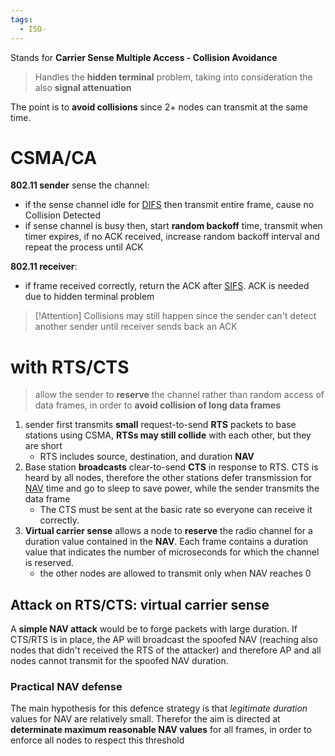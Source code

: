 ```yaml
---
tags:
  - ISO-
---
```


Stands for **Carrier Sense Multiple Access - Collision Avoidance**

> Handles the **hidden terminal** problem, taking into consideration the also **signal attenuation**

The point is to **avoid collisions** since 2+ nodes can transmit at the same time.


# CSMA/CA
**802.11 sender** sense the channel:
- if the sense channel idle for [DIFS](https://en.wikipedia.org/wiki/DCF_Interframe_Space) then transmit entire frame, cause no Collision Detected
- if sense channel is busy then, start **random backoff** time, transmit when timer expires, if no ACK received, increase random backoff interval and repeat the process until ACK

**802.11 receiver**:
- if frame received correctly, return the ACK after [SIFS](https://en.wikipedia.org/wiki/Short_Interframe_Space). ACK is needed due to hidden terminal problem


> [!Attention] Collisions may still happen
> since the sender can't detect another sender until receiver sends back an ACK

# with RTS/CTS
> allow the sender to **reserve** the channel rather than random access of data frames, in order to **avoid collision of long data frames**

1. sender first transmits **small** request-to-send **RTS** packets to base stations using CSMA, **RTSs may still collide** with each other, but they are short
	- RTS includes source, destination, and duration **NAV** 
2. Base station **broadcasts** clear-to-send **CTS** in response to RTS. CTS is heard by all nodes, therefore the other stations defer transmission for [NAV](https://en.wikipedia.org/wiki/Network_allocation_vector) time and go to sleep to save power, while the sender transmits the data frame
	- The CTS must be sent at the basic rate so everyone can receive it correctly.
3. **Virtual carrier sense** allows a node to **reserve** the radio channel for a duration value contained in the **NAV**. Each frame contains a duration value that indicates the number of microseconds for which the channel is reserved.
	- the other nodes are allowed to transmit only when NAV reaches 0


## Attack on RTS/CTS: virtual carrier sense

A **simple NAV attack** would be to forge packets with large duration.
If CTS/RTS is in place, the AP will broadcast the spoofed NAV (reaching also nodes that didn't received the RTS of the attacker) and therefore AP and all nodes cannot transmit for the spoofed NAV duration.

### Practical NAV defense
The main hypothesis for this defence strategy is that *legitimate duration* values for NAV are relatively small. Therefor the aim is directed at **determinate maximum reasonable NAV values** for all frames, in order to enforce all nodes to respect this threshold

